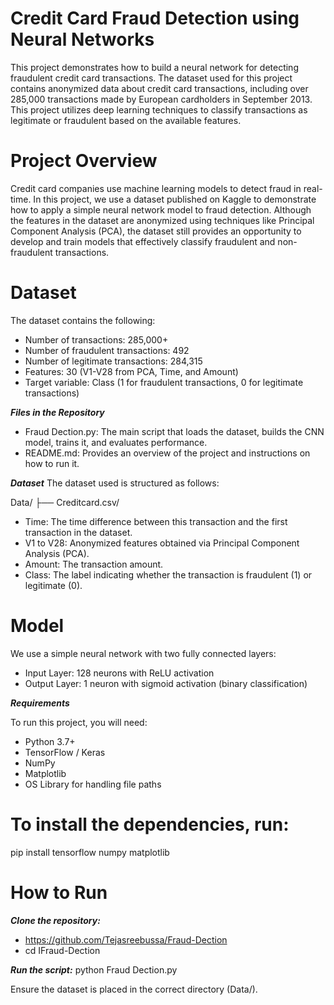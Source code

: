 # Credit Card Fraud Detection using Neural Networks

This project demonstrates how to build a neural network for detecting fraudulent credit card transactions. The dataset used for this project contains anonymized data about credit card transactions, including over 285,000 transactions made by European cardholders in September 2013. This project utilizes deep learning techniques to classify transactions as legitimate or fraudulent based on the available features.

# Project Overview

Credit card companies use machine learning models to detect fraud in real-time. In this project, we use a dataset published on Kaggle to demonstrate how to apply a simple neural network model to fraud detection. Although the features in the dataset are anonymized using techniques like Principal Component Analysis (PCA), the dataset still provides an opportunity to develop and train models that effectively classify fraudulent and non-fraudulent transactions.

# Dataset

The dataset contains the following:

- Number of transactions: 285,000+
- Number of fraudulent transactions: 492
- Number of legitimate transactions: 284,315
- Features: 30 (V1-V28 from PCA, Time, and Amount)
- Target variable: Class (1 for fraudulent transactions, 0 for legitimate transactions)

***Files in the Repository***

- Fraud Dection.py: The main script that loads the dataset, builds the CNN model, trains it, and evaluates performance.
- README.md: Provides an overview of the project and instructions on how to run it.

***Dataset***
The dataset used is structured as follows:

Data/
├── Creditcard.csv/

- Time: The time difference between this transaction and the first transaction in the dataset.
- V1 to V28: Anonymized features obtained via Principal Component Analysis (PCA).
- Amount: The transaction amount.
- Class: The label indicating whether the transaction is fraudulent (1) or legitimate (0).

# Model

We use a simple neural network with two fully connected layers:

- Input Layer: 128 neurons with ReLU activation
- Output Layer: 1 neuron with sigmoid activation (binary classification)



***Requirements***

To run this project, you will need:

- Python 3.7+
- TensorFlow / Keras
- NumPy
- Matplotlib
- OS Library for handling file paths

# To install the dependencies, run:
pip install tensorflow numpy matplotlib

# How to Run

***Clone the repository:***
- https://github.com/Tejasreebussa/Fraud-Dection
- cd IFraud-Dection

***Run the script:***
python Fraud Dection.py

Ensure the dataset is placed in the correct directory (Data/).